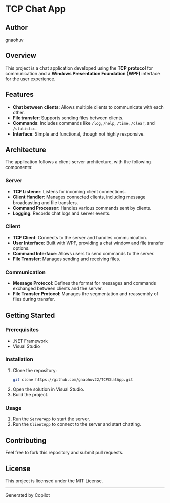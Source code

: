 

# TCP Chat App

## Author
gnaohuv

## Overview
This project is a chat application developed using the **TCP protocol** for communication and a **Windows Presentation Foundation (WPF)** interface for the user experience.

## Features
- **Chat between clients**: Allows multiple clients to communicate with each other.
- **File transfer**: Supports sending files between clients.
- **Commands**: Includes commands like `/log`, `/help`, `/time`, `/clear`, and `/statistic`.
- **Interface**: Simple and functional, though not highly responsive.

## Architecture
The application follows a client-server architecture, with the following components:

### Server
- **TCP Listener**: Listens for incoming client connections.
- **Client Handler**: Manages connected clients, including message broadcasting and file transfers.
- **Command Processor**: Handles various commands sent by clients.
- **Logging**: Records chat logs and server events.

### Client
- **TCP Client**: Connects to the server and handles communication.
- **User Interface**: Built with WPF, providing a chat window and file transfer options.
- **Command Interface**: Allows users to send commands to the server.
- **File Transfer**: Manages sending and receiving files.

### Communication
- **Message Protocol**: Defines the format for messages and commands exchanged between clients and the server.
- **File Transfer Protocol**: Manages the segmentation and reassembly of files during transfer.

## Getting Started
### Prerequisites
- .NET Framework
- Visual Studio

### Installation
1. Clone the repository:
   ```sh
   git clone https://github.com/gnaohuv22/TCPChatApp.git
   ```
2. Open the solution in Visual Studio.
3. Build the project.

### Usage
1. Run the `ServerApp` to start the server.
2. Run the `ClientApp` to connect to the server and start chatting.

## Contributing
Feel free to fork this repository and submit pull requests.

## License
This project is licensed under the MIT License.

---

Generated by Copilot
